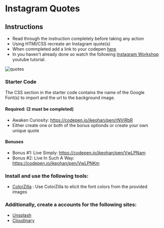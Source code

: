 # Instagram Quotes

## Instructions

 - Read through the instruction completely before taking any action
 - Using HTMl/CSS recreate an Instagram quote(s)
 - When commpleted add a link to your codepen [here](https://docs.google.com/spreadsheets/d/1fNOTPbQu-ZWDPwOhjSIkot7pGj2u2ZPuNk_O_yQwyHU/edit?usp=sharing)
 - In you haven't already done so watch the following [Instagram Workshop](https://www.youtube.com/playlist?list=PL_vCSejjQiPyr7dbj-oJ8vjttYid9VWsb) youtube tutorial.

![quotes](https://i.imgur.com/Rq4A6Kt.png)

### Starter Code

The CSS section in the starter code contains the name of the Google Font(s) to import and the url to the background image. 

#### Required: (2 must be completed)
 - Awaken Curiosity: https://codepen.io/jkeohan/pen/rNVjRbR
 - Either create one or both of the bonus optionds or create your own unique quote

#### Bonuses

 - Bonus #1: Live Simply: https://codepen.io/jkeohan/pen/VwLPNam
 - Bonus #2: Live In Such A Way: https://codepen.io/jkeohan/pen/VwLPNKm

### Install and use the following tools:
  * [ColorZilla](https://chrome.google.com/webstore/detail/colorzilla/bhlhnicpbhignbdhedgjhgdocnmhomnp?hl=en) : Use ColorZilla to elicit the font colors from the provided images

### Additionally, create a accounts for the following sites:
- [Unsplash](https://unsplash.com/)
- [Cloudinary](https://cloudinary.com/)
